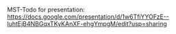 MST-Todo for presentation: https://docs.google.com/presentation/d/1w6TfiYYOFzE--luhtEjB4NBGqxTKyKAnXF-ehgYmpgM/edit?usp=sharing